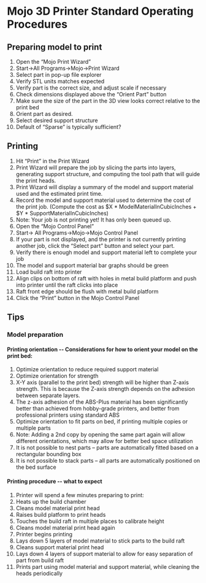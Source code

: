 # Mojo 3D Printer Standard Operating Procedures
## Preparing model to print
1.	Open the “Mojo Print Wizard”
 1.	Start->All Programs->Mojo->Print Wizard
2.	Select part in pop-up file explorer
3.	Verify STL units matches expected
4.	Verify part is the correct size, and adjust scale if necessary
 1.	Check dimensions displayed above the “Orient Part” button
 2.	Make sure the size of the part in the 3D view looks correct relative to the print bed
5.	Orient part as desired.
6.	Select desired support structure
 1.	Default of “Sparse” is typically sufficient?

## Printing
1.	Hit “Print” in the Print Wizard
 1.	Print Wizard will prepare the job by slicing the parts into layers, generating support structure, and computing the tool path that will guide the print heads.
 2.	Print Wizard will display a summary of the model and support material used and the estimated print time.
 3.	Record the model and support material used to determine the cost of the print job.  (Compute the cost as $X * ModelMaterialInCubicInches + $Y * SupportMaterialInCubicInches)
 4.	Note: Your job is not printing yet!  It has only been queued up.
2.	 Open the “Mojo Control Panel”
 1.	Start-> All Programs->Mojo->Mojo Control Panel
3.	If your part is not displayed, and the printer is not currently printing another job, click the “Select part” button and select your part.
4.	Verify there is enough model and support material left to complete your job
 1.	The model and support material bar graphs should be green
5.	Load build raft into printer
 1.	Align clips on bottom of raft with holes in metal build platform and push into printer until the raft clicks into place
 2.	Raft front edge should be flush with metal build platform
6.	Click the “Print” button in the Mojo Control Panel

## Tips

### Model preparation

#### Printing orientation -- Considerations for how to orient your model on the print bed:
 1.	Optimize orientation to reduce required support material
 2.	Optimize orientation for strength
   1.	X-Y axis (parallel to the print bed) strength will be higher than Z-axis strength.  This is because the Z-axis strength depends on the adhesion between separate layers.
   2.	The z-axis adhesion of the ABS-Plus material has been significantly better than achieved from hobby-grade printers, and better from professional printers using standard ABS 
 3.	Optimize orientation to fit parts on bed, if printing multiple copies or multiple parts
  1.	Note:  Adding a 2nd copy by opening the same part again will allow different orientations, which may allow for better bed space utilization
  2.	It is not possible to nest parts – parts are automatically fitted based on a rectangular bounding box
  3.	It is not possible to stack parts – all parts are automatically positioned on the bed surface

#### Printing procedure -- what to expect
 1.	Printer will spend a few minutes preparing to print:
  1.	Heats up the build chamber
  2.	Cleans model material print head
  3.	Raises build platform to print heads
  4.	Touches the build raft in multiple places to calibrate height
  5.	Cleans model material print head again
 2.	Printer begins printing
  1.	Lays down 5 layers of model material to stick parts to the build raft
  2.	Cleans support material print head
  3.	Lays down 4 layers of support material to allow for easy separation of part from build raft
  4.	Prints part using model material and support material, while cleaning the heads periodically
